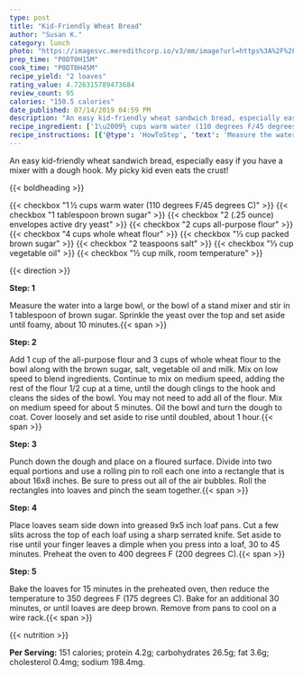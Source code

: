 ```yaml
---
type: post
title: "Kid-Friendly Wheat Bread"
author: "Susan K."
category: lunch
photo: "https://imagesvc.meredithcorp.io/v3/mm/image?url=https%3A%2F%2Fimages.media-allrecipes.com%2Fuserphotos%2F186624.jpg"
prep_time: "P0DT0H15M"
cook_time: "P0DT0H45M"
recipe_yield: "2 loaves"
rating_value: 4.726315789473684
review_count: 95
calories: "150.5 calories"
date_published: 07/14/2019 04:59 PM
description: "An easy kid-friendly wheat sandwich bread, especially easy if you have a mixer with a dough hook.  My picky kid even eats the crust!"
recipe_ingredient: ['1\u2009½ cups warm water (110 degrees F/45 degrees C)', '1 tablespoon brown sugar', '2 (.25 ounce) envelopes active dry yeast', '2 cups all-purpose flour', '4 cups whole wheat flour', '⅓ cup packed brown sugar', '2 teaspoons salt', '⅓ cup vegetable oil', '½ cup milk, room temperature']
recipe_instructions: [{'@type': 'HowToStep', 'text': 'Measure the water into a large bowl, or the bowl of a stand mixer and stir in 1 tablespoon of brown sugar. Sprinkle the yeast over the top and set aside until foamy, about 10 minutes.\n'}, {'@type': 'HowToStep', 'text': 'Add 1 cup of the all-purpose flour and 3 cups of whole wheat flour to the bowl along with the brown sugar, salt, vegetable oil and milk. Mix on low speed to blend ingredients. Continue to mix on medium speed, adding the rest of the flour 1/2 cup at a time, until the dough clings to the hook and cleans the sides of the bowl. You may not need to add all of the flour. Mix on medium speed for about 5 minutes. Oil the bowl and turn the dough to coat. Cover loosely and set aside to rise until doubled, about 1 hour.\n'}, {'@type': 'HowToStep', 'text': 'Punch down the dough and place on a floured surface. Divide into two equal portions and use a rolling pin to roll each one into a rectangle that is about 16x8 inches. Be sure to press out all of the air bubbles. Roll the rectangles into loaves and pinch the seam together.\n'}, {'@type': 'HowToStep', 'text': 'Place loaves seam side down into greased 9x5 inch loaf pans. Cut a few slits across the top of each loaf using a sharp serrated knife. Set aside to rise until your finger leaves a dimple when you press into a loaf, 30 to 45 minutes. Preheat the oven to 400 degrees F (200 degrees C).\n'}, {'@type': 'HowToStep', 'text': 'Bake the loaves for 15 minutes in the preheated oven, then reduce the temperature to 350 degrees F (175 degrees C). Bake for an additional 30 minutes, or until loaves are deep brown. Remove from pans to cool on a wire rack.\n'}]
---
```


An easy kid-friendly wheat sandwich bread, especially easy if you have a mixer with a dough hook.  My picky kid even eats the crust! 

{{< boldheading >}}

{{< checkbox "1 ½ cups warm water (110 degrees F/45 degrees C)" >}}
{{< checkbox "1 tablespoon brown sugar" >}}
{{< checkbox "2 (.25 ounce) envelopes active dry yeast" >}}
{{< checkbox "2 cups all-purpose flour" >}}
{{< checkbox "4 cups whole wheat flour" >}}
{{< checkbox "⅓ cup packed brown sugar" >}}
{{< checkbox "2 teaspoons salt" >}}
{{< checkbox "⅓ cup vegetable oil" >}}
{{< checkbox "½ cup milk, room temperature" >}}


{{< direction >}}

**Step: 1**

Measure the water into a large bowl, or the bowl of a stand mixer and stir in 1 tablespoon of brown sugar. Sprinkle the yeast over the top and set aside until foamy, about 10 minutes.{{< span >}}

**Step: 2**

Add 1 cup of the all-purpose flour and 3 cups of whole wheat flour to the bowl along with the brown sugar, salt, vegetable oil and milk. Mix on low speed to blend ingredients. Continue to mix on medium speed, adding the rest of the flour 1/2 cup at a time, until the dough clings to the hook and cleans the sides of the bowl. You may not need to add all of the flour. Mix on medium speed for about 5 minutes. Oil the bowl and turn the dough to coat. Cover loosely and set aside to rise until doubled, about 1 hour.{{< span >}}

**Step: 3**

Punch down the dough and place on a floured surface. Divide into two equal portions and use a rolling pin to roll each one into a rectangle that is about 16x8 inches. Be sure to press out all of the air bubbles. Roll the rectangles into loaves and pinch the seam together.{{< span >}}

**Step: 4**

Place loaves seam side down into greased 9x5 inch loaf pans. Cut a few slits across the top of each loaf using a sharp serrated knife. Set aside to rise until your finger leaves a dimple when you press into a loaf, 30 to 45 minutes. Preheat the oven to 400 degrees F (200 degrees C).{{< span >}}

**Step: 5**

Bake the loaves for 15 minutes in the preheated oven, then reduce the temperature to 350 degrees F (175 degrees C). Bake for an additional 30 minutes, or until loaves are deep brown. Remove from pans to cool on a wire rack.{{< span >}}

{{< nutrition >}}

**Per Serving:** 151 calories; protein 4.2g; carbohydrates 26.5g; fat 3.6g; cholesterol 0.4mg; sodium 198.4mg.